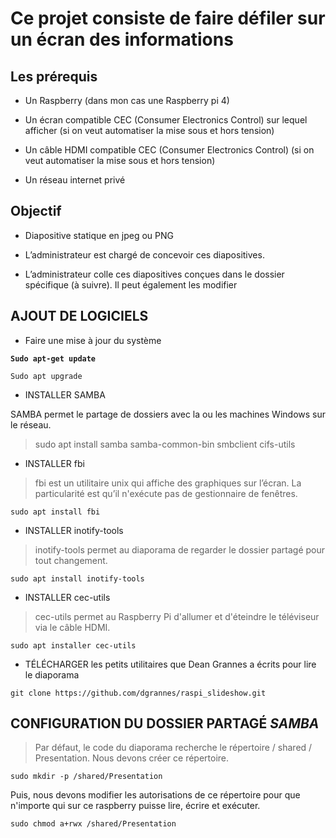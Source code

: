 # Ce projet consiste de faire défiler sur un écran des informations 

## Les prérequis 

- Un Raspberry (dans mon cas une Raspberry pi 4)

- Un écran compatible CEC (Consumer Electronics Control) sur lequel afficher (si on veut automatiser la mise sous et hors tension)

- Un câble HDMI compatible CEC (Consumer Electronics Control) (si on veut automatiser la mise sous et hors tension)

- Un réseau internet privé

## Objectif

- Diapositive statique en jpeg ou PNG

- L’administrateur est chargé de concevoir ces diapositives.

- L’administrateur colle ces diapositives conçues dans le dossier spécifique (à suivre). Il peut également les modifier

## AJOUT DE LOGICIELS 

- Faire une mise à jour du système 

**`Sudo apt-get update`**

`Sudo apt upgrade`

- INSTALLER SAMBA

SAMBA permet le partage de dossiers avec la ou les machines Windows sur le réseau.

> sudo apt install samba samba-common-bin smbclient cifs-utils

- INSTALLER fbi

> fbi est un utilitaire unix qui affiche des graphiques sur l’écran. La particularité est qu’il n'exécute pas de gestionnaire de fenêtres.

`sudo apt install fbi`

- INSTALLER inotify-tools

> inotify-tools permet au diaporama de regarder le dossier partagé pour tout changement.

`sudo apt install inotify-tools`

- INSTALLER cec-utils

> cec-utils permet au Raspberry Pi d'allumer et d'éteindre le téléviseur via le câble HDMI.

`sudo apt installer cec-utils`

- TÉLÉCHARGER les petits utilitaires que Dean Grannes a écrits pour lire le diaporama

`git clone https://github.com/dgrannes/raspi_slideshow.git`

## CONFIGURATION DU DOSSIER PARTAGÉ *SAMBA* 

> Par défaut, le code du diaporama recherche le répertoire / shared / Presentation. Nous devons créer ce répertoire.

`sudo mkdir -p /shared/Presentation`

Puis, nous devons modifier les autorisations de ce répertoire pour que n'importe qui sur ce raspberry puisse lire, écrire et exécuter.

`sudo chmod a+rwx /shared/Presentation`






